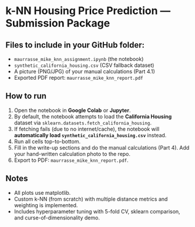 
# k-NN Housing Price Prediction — Submission Package

## Files to include in your GitHub folder:
- `maurrasse_mike_knn_assignment.ipynb` (the notebook)
- `synthetic_california_housing.csv` (CSV fallback dataset)
- A picture (PNG/JPG) of your manual calculations (Part 4.1)
- Exported PDF report: `maurrasse_mike_knn_report.pdf`

## How to run
1. Open the notebook in **Google Colab** or **Jupyter**.
2. By default, the notebook attempts to load the **California Housing** dataset via `sklearn.datasets.fetch_california_housing`.
3. If fetching fails (due to no internet/cache), the notebook will **automatically load `synthetic_california_housing.csv`** instead.
4. Run all cells top-to-bottom.
5. Fill in the write-up sections and do the manual calculations (Part 4). Add your hand-written calculation photo to the repo.
6. Export to PDF: `maurrasse_mike_knn_report.pdf`.

## Notes
- All plots use matplotlib.
- Custom k-NN (from scratch) with multiple distance metrics and weighting is implemented.
- Includes hyperparameter tuning with 5-fold CV, sklearn comparison, and curse-of-dimensionality demo.
